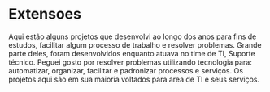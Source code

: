 # Extensoes
Aqui estão alguns projetos que desenvolvi ao longo dos anos para fins de estudos, facilitar algum processo de trabalho e resolver problemas. Grande parte deles, foram desenvolvidos enquanto atuava no time de TI, Suporte técnico. Peguei gosto por resolver problemas utilizando tecnologia para: automatizar, organizar, facilitar e padronizar processos e serviços. Os projetos aqui são em sua maioria voltados para area de TI e seus serviços.
